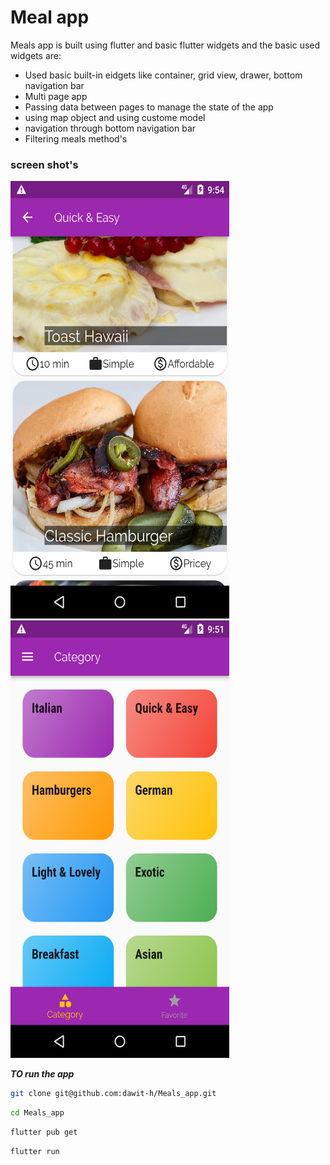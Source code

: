 # Meal app

Meals app is built using flutter and basic flutter widgets and the basic used widgets are:
<ul>
<li>Used basic built-in eidgets like container, grid view, drawer, bottom navigation bar</li>
<li>Multi page app</li>
<li>Passing data between pages to manage the state of the app</li>
<li>using map object and using custome model</li>
<li>navigation through bottom navigation bar</li>
<li>Filtering meals method's</li>

</ul>

### screen shot's

<img src="https://github.com/dawit-h/Meals_app/blob/master/screenshot/Screenshot_1682362494.png" width="350" height="700">
<img src="https://github.com/dawit-h/Meals_app/blob/master/screenshot/Screenshot_1682362306.png" width="350" height="700">

***TO run the app***

```bash
git clone git@github.com:dawit-h/Meals_app.git
```

```bash
cd Meals_app
```

```bash
flutter pub get
```

```bash
flutter run
```
